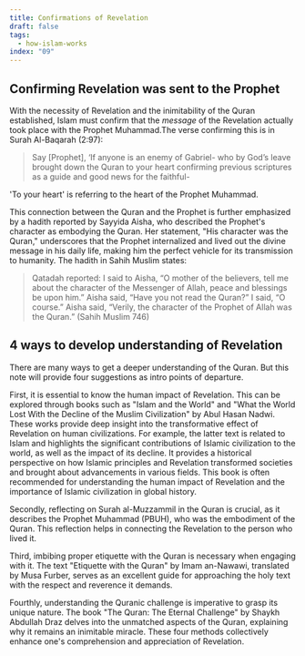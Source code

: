 ```yaml
---
title: Confirmations of Revelation
draft: false
tags:
  - how-islam-works
index: "09"
---
```

## Confirming Revelation was sent to the Prophet
With the necessity of Revelation and the inimitability of the Quran established, Islam must confirm that the *message* of the Revelation actually took place with the Prophet Muhammad.The verse confirming this is in Surah Al-Baqarah (2:97):

> Say [Prophet], ‘If anyone is an enemy of Gabriel- who by God’s leave brought down the Quran to your heart confirming previous scriptures as a guide and good news for the faithful-

'To your heart' is referring to the heart of the Prophet Muhammad. 

This connection between the Quran and the Prophet is further emphasized by a hadith reported by Sayyida Aisha, who described the Prophet's character as embodying the Quran. Her statement, "His character was the Quran," underscores that the Prophet internalized and lived out the divine message in his daily life, making him the perfect vehicle for its transmission to humanity. The hadith in Sahih Muslim states:

> Qatadah reported: I said to Aisha, “O mother of the believers, tell me about the character of the Messenger of Allah, peace and blessings be upon him.” Aisha said, “Have you not read the Quran?” I said, “O course.” Aisha said, “Verily, the character of the Prophet of Allah was the Quran.” (Sahih Muslim 746)

## 4 ways to develop understanding of Revelation

There are many ways to get a deeper understanding of the Quran. But this note will provide four suggestions as intro points of departure.

First, it is essential to know the human impact of Revelation. This can be explored through books such as "Islam and the World" and "What the World Lost With the Decline of the Muslim Civilization" by Abul Hasan Nadwi. These works provide deep insight into the transformative effect of Revelation on human civilizations. For example, the latter text is related to Islam and highlights the significant contributions of Islamic civilization to the world, as well as the impact of its decline. It provides a historical perspective on how Islamic principles and Revelation transformed societies and brought about advancements in various fields. This book is often recommended for understanding the human impact of Revelation and the importance of Islamic civilization in global history.

Secondly, reflecting on Surah al-Muzzammil in the Quran is crucial, as it describes the Prophet Muhammad (PBUH), who was the embodiment of the Quran. This reflection helps in connecting the Revelation to the person who lived it. 

Third, imbibing proper etiquette with the Quran is necessary when engaging with it. The text "Etiquette with the Quran" by Imam an-Nawawi, translated by Musa Furber, serves as an excellent guide for approaching the holy text with the respect and reverence it demands. 

Fourthly, understanding the Quranic challenge is imperative to grasp its unique nature. The book "The Quran: The Eternal Challenge" by Shaykh Abdullah Draz delves into the unmatched aspects of the Quran, explaining why it remains an inimitable miracle. These four methods collectively enhance one's comprehension and appreciation of Revelation.